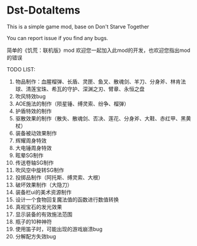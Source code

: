 # Dst-DotaItems
This is a simple game mod, base on Don't Starve Together

You can report issue if you find any bugs.

简单的《饥荒：联机版》mod
欢迎您一起加入此mod的开发，也欢迎您指出mod的错误

TODO LIST:  
1. 物品制作：血腥榴弹、长盾、灵匣、鱼叉、散魂剑、羊刀、分身斧、林肯法球、清莲宝珠、希瓦的守护、深渊之刃、臂章、永恒之盘
2. 吹风特效bug
3. AOE施法的制作（陨星锤、缚灵索、纷争、榴弹）
4. 护盾特效的制作
5. 驱散效果的制作（散失、散魂剑、否决、莲花、分身斧、大鞋、赤红甲、黑黄杖）
6. 装备被动效果制作
7. 辉耀周身特效
8. 大电锤周身特效
9. 眩晕SG制作
10. 传送卷轴SG制作
11. 吹风空中旋转SG制作
12. 投掷品制作（阿托斯、缚灵索、大根）
13. 破坏效果制作（大隐刀）
14. 装备栏ui的美术资源制作
15. 设计一个食物回复魔法值的函数进行数值转换
16. 真视宝石的发光效果
17. 显示装备的有效施法范围
18. 瓶子的10种神符
19. 使用笛子时，可能出现的游戏崩溃bug
20. 分解配方失效bug